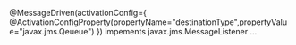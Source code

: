 @MessageDriven(activationConfig={
	@ActivationConfigProperty(propertyName="destinationType",propertyValue="javax.jms.Qeueue")
})
impements javax.jms.MessageListener
...

